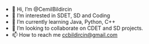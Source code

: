 - 👋 Hi, I’m @CemilBildircin
- 👀 I’m interested in SDET, SD and Coding
- 🌱 I’m currently learning Java, Python, C++
- 💞️ I’m looking to collaborate on CDET and SD projects.
- 📫 How to reach me ccbildircin@gmail.com

<!---
CemilBildircin/CemilBildircin is a ✨ special ✨ repository because its `README.md` (this file) appears on your GitHub profile.
You can click the Preview link to take a look at your changes.
--->
